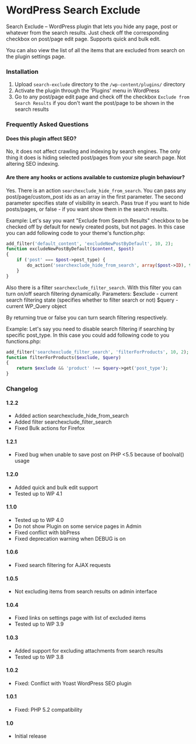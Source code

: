 WordPress Search Exclude
=================

Search Exclude – WordPress plugin that lets you hide any page, post or whatever from the search results. Just check off the corresponding checkbox on post/page edit page.
Supports quick and bulk edit.

You can also view the list of all the items that are excluded from search on the plugin settings page.

### Installation

1. Upload `search-exclude` directory to the `/wp-content/plugins/` directory
2. Activate the plugin through the 'Plugins' menu in WordPress
3. Go to any post/page edit page and check off the checkbox `Exclude from Search Results` if you don't want the post/page to be shown in the search results

### Frequently Asked Questions

#### Does this plugin affect SEO?

No, it does not affect crawling and indexing by search engines.
The only thing it does is hiding selected post/pages from your site search page. Not altering SEO indexing.

#### Are there any hooks or actions available to customize plugin behaviour?

Yes.
There is an action `searchexclude_hide_from_search`.
You can pass any post/page/custom_post ids as an array in the first parameter.
The second parameter specifies state of visibility in search. Pass true if you want to hide posts/pages,
or false - if you want show them in the search results.

Example:
Let's say you want "Exclude from Search Results" checkbox to be checked off by default
for newly created posts, but not pages. In this case you can add following code
to your theme's function.php:

```php
add_filter('default_content', 'excludeNewPostByDefault', 10, 2);
function excludeNewPostByDefault($content, $post)
{
	if ('post' === $post->post_type) {
        do_action('searchexclude_hide_from_search', array($post->ID), true);
	}
}
```

Also there is a filter `searchexclude_filter_search`.
With this filter you can turn on/off search filtering dynamically.
Parameters:
$exclude - current search filtering state (specifies whether to filter search or not)
$query - current WP_Query object

By returning true or false you can turn search filtering respectively.

Example:
Let's say you need to disable search filtering if searching by specific post_type.
In this case you could add following code to you functions.php:
```php
add_filter('searchexclude_filter_search', 'filterForProducts', 10, 2);
function filterForProducts($exclude, $query)
{
    return $exclude && 'product' !== $query->get('post_type');
}
```

### Changelog

#### 1.2.2
* Added action searchexclude_hide_from_search
* Added filter searchexclude_filter_search
* Fixed Bulk actions for Firefox

#### 1.2.1
* Fixed bug when unable to save post on PHP <5.5 because of boolval() usage

#### 1.2.0
* Added quick and bulk edit support
* Tested up to WP 4.1

#### 1.1.0
* Tested up to WP 4.0
* Do not show Plugin on some service pages in Admin
* Fixed conflict with bbPress
* Fixed deprecation warning when DEBUG is on

#### 1.0.6
* Fixed search filtering for AJAX requests

#### 1.0.5
* Not excluding items from search results on admin interface

#### 1.0.4
* Fixed links on settings page with list of excluded items
* Tested up to WP 3.9

#### 1.0.3
* Added support for excluding attachments from search results
* Tested up to WP 3.8

#### 1.0.2
* Fixed: Conflict with Yoast WordPress SEO plugin

#### 1.0.1
* Fixed: PHP 5.2 compatibility

#### 1.0
* Initial release